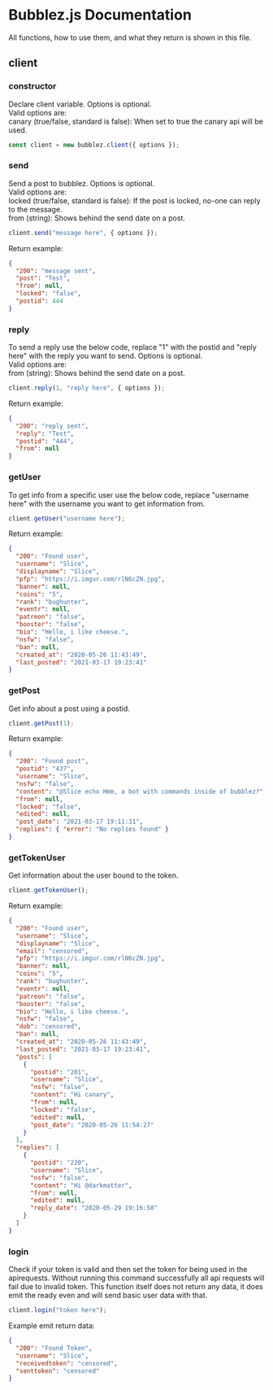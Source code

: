 
# Bubblez.js Documentation
All functions, how to use them, and what they return is shown in this file.
## client
### constructor
Declare client variable.
Options is optional.  
Valid options are:  
canary (true/false, standard is false): When set to true the canary api will be used.
```javascript
const client = new bubblez.client({ options });
```
### send
Send a post to bubblez.
Options is optional.  
Valid options are:  
locked (true/false, standard is false): If the post is locked, no-one can reply to the message.  
from (string): Shows behind the send date on a post.
```javascript
client.send("message here", { options });
```
Return example:
```json
{
  "200": "message sent",
  "post": "Test",
  "from": null,
  "locked": "false",
  "postid": 444
}
```
### reply
To send a reply use the below code, replace "1" with the postid and "reply here" with the reply you want to send.
Options is optional.  
Valid options are:  
from (string): Shows behind the send date on a post.
```javascript
client.reply(1, "reply here", { options });
```
Return example:
```json
{
  "200": "reply sent",
  "reply": "Test",
  "postid": "444",
  "from": null
}
```
### getUser
To get info from a specific user use the below code, replace "username here" with the username you want to get information from.
```javascript
client.getUser("username here");
```
Return example:
```json
{
  "200": "Found user",
  "username": "Slice",
  "displayname": "Slice",
  "pfp": "https://i.imgur.com/rlN6cZN.jpg",
  "banner": null,
  "coins": "5",
  "rank": "bughunter",
  "eventr": null,
  "patreon": "false",
  "booster": "false",
  "bio": "Hello, i like cheese.",
  "nsfw": "false",
  "ban": null,
  "created_at": "2020-05-26 11:43:49",
  "last_posted": "2021-03-17 19:23:41"
}
```
### getPost
Get info about a post using a postid.
```javascript
client.getPost(1);
```
Return example:
```json
{
  "200": "Found post",
  "postid": "437",
  "username": "Slice",
  "nsfw": "false",
  "content": "@Slice echo Hmm, a bot with commands inside of bubblez?",
  "from": null,
  "locked": "false",
  "edited": null,
  "post_date": "2021-03-17 19:11:31",
  "replies": { "error": "No replies found" }
}
```
### getTokenUser
Get information about the user bound to the token.
```javascript
client.getTokenUser();
```
Return example:
```json
{
  "200": "Found user",
  "username": "Slice",
  "displayname": "Slice",
  "email": "censored",
  "pfp": "https://i.imgur.com/rlN6cZN.jpg",
  "banner": null,
  "coins": "5",
  "rank": "bughunter",
  "eventr": null,
  "patreon": "false",
  "booster": "false",
  "bio": "Hello, i like cheese.",
  "nsfw": "false",
  "dob": "censored",
  "ban": null,
  "created_at": "2020-05-26 11:43:49",
  "last_posted": "2021-03-17 19:23:41",
  "posts": [
    {
      "postid": "201",
      "username": "Slice",
      "nsfw": "false",
      "content": "Hi canary",
      "from": null,
      "locked": "false",
      "edited": null,
      "post_date": "2020-05-26 11:54:27"
    }
  ],
  "replies": [
    {
      "postid": "220",
      "username": "Slice",
      "nsfw": "false",
      "content": "Hi @darkmatter",
      "from": null,
      "edited": null,
      "reply_date": "2020-05-29 19:16:58"
    }
  ]
}
```
### login
Check if your token is valid and then set the token for being used in the apirequests.
Without running this command successfully all api requests will fail due to invalid token.
This function itself does not return any data, it does emit the ready even and will send basic user data with that.
```javascript
client.login("token here");
```
Example emit return data:
```json
{
  "200": "Found Token",
  "username": "Slice",
  "receivedtoken": "censored",
  "senttoken": "censored"
}
```